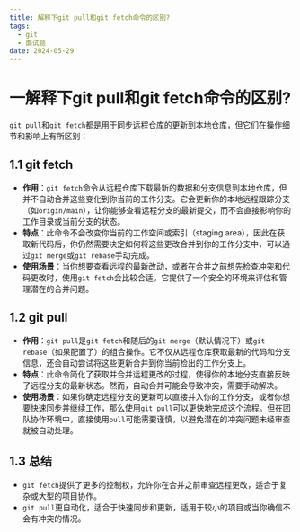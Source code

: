 ```yaml
---
title: 解释下git pull和git fetch命令的区别?
tags:
  - git
  - 面试题
date: 2024-05-29
---
```

# 一解释下git pull和git fetch命令的区别?

`git pull`和`git fetch`都是用于同步远程仓库的更新到本地仓库，但它们在操作细节和影响上有所区别：

## 1.1 git fetch

- **作用**：`git fetch`命令从远程仓库下载最新的数据和分支信息到本地仓库，但并不自动合并这些变化到你当前的工作分支。它会更新你的本地远程跟踪分支（如`origin/main`），让你能够查看远程分支的最新提交，而不会直接影响你的工作目录或当前分支的状态。
- **特点**：此命令不会改变你当前的工作空间或索引（staging area），因此在获取新代码后，你仍然需要决定如何将这些更改合并到你的工作分支中，可以通过`git merge`或`git rebase`手动完成。
- **使用场景**：当你想要查看远程的最新改动，或者在合并之前想先检查冲突和代码更改时，使用`git fetch`会比较合适。它提供了一个安全的环境来评估和管理潜在的合并问题。

## 1.2 git pull

- **作用**：`git pull`是`git fetch`和随后的`git merge`（默认情况下）或`git rebase`（如果配置了）的组合操作。它不仅从远程仓库获取最新的代码和分支信息，还会自动尝试将这些更新合并到你当前检出的工作分支上。
- **特点**：此命令简化了获取并合并远程更改的过程，使得你的本地分支直接反映了远程分支的最新状态。然而，自动合并可能会导致冲突，需要手动解决。
- **使用场景**：如果你确定远程分支的更新可以直接并入你的工作分支，或者你想要快速同步并继续工作，那么使用`git pull`可以更快地完成这个流程。但在团队协作环境中，直接使用`pull`可能需要谨慎，以避免潜在的冲突问题未经审查就被自动处理。

## 1.3 总结

- `git fetch`提供了更多的控制权，允许你在合并之前审查远程更改，适合于复杂或大型的项目协作。
- `git pull`更自动化，适合于快速同步和更新，适用于较小的项目或当你确信不会有冲突的情况。